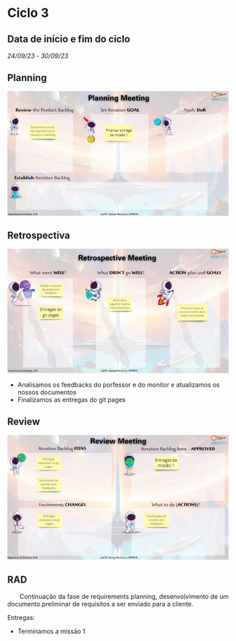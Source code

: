 # Ciclo 3

## Data de início e fim do ciclo

*24/09/23* - *30/09/23*

## Planning

![Image title](../assets/sprints/sprint3c.jpg)

## Retrospectiva

![Image title](../assets/sprints/sprint3b.jpg)

- Analisamos os feedbacks do porfessor e do monitor e atualizamos os nossos documentos
- Finalizamos as entregas do git pages

## Review

![Image title](../assets/sprints/sprint3a.jpg)



## RAD

<p align="justify">&emsp;&emsp;Continuação da fase de requirements planning, desenvolvimento de um documento preliminar de requisitos a ser enviado para a cliente.</p>

Entregas: 

- Terminamos a missão 1


